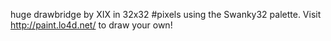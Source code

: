 huge drawbridge by XIX in 32x32 #pixels using the Swanky32 palette. Visit http://paint.lo4d.net/ to draw your own! 